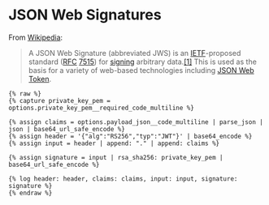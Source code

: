 # JSON Web Signatures

From [Wikipedia](https://en.wikipedia.org/wiki/JSON\_Web\_Signature):

> A JSON Web Signature (abbreviated JWS) is an [IETF](https://en.wikipedia.org/wiki/Internet\_Engineering\_Task\_Force)-proposed standard ([RFC](https://en.wikipedia.org/wiki/RFC\_\(identifier\)) [7515](https://datatracker.ietf.org/doc/html/rfc7515)) for [signing](https://en.wikipedia.org/wiki/Digital\_signature) arbitrary data.[\[1\]](https://en.wikipedia.org/wiki/JSON\_Web\_Signature#cite\_note-1) This is used as the basis for a variety of web-based technologies including [JSON Web Token](https://en.wikipedia.org/wiki/JSON\_Web\_Token).

```liquid
{% raw %}
{% capture private_key_pem = options.private_key_pem__required_code_multiline %}

{% assign claims = options.payload_json__code_multiline | parse_json | json | base64_url_safe_encode %}
{% assign header = '{"alg":"RS256","typ":"JWT"}' | base64_encode %}
{% assign input = header | append: "." | append: claims %}

{% assign signature = input | rsa_sha256: private_key_pem | base64_url_safe_encode %}

{% log header: header, claims: claims, input: input, signature: signature %}
{% endraw %}
```
